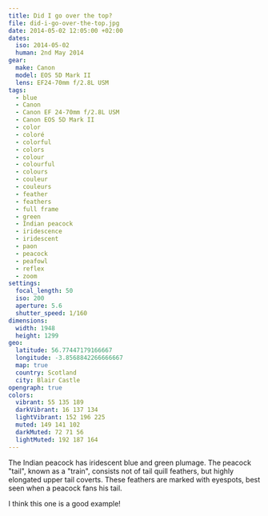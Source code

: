 ```yaml
---
title: Did I go over the top?
file: did-i-go-over-the-top.jpg
date: 2014-05-02 12:05:00 +02:00
dates:
  iso: 2014-05-02
  human: 2nd May 2014
gear:
  make: Canon
  model: EOS 5D Mark II
  lens: EF24-70mm f/2.8L USM
tags:
  - blue
  - Canon
  - Canon EF 24-70mm f/2.8L USM
  - Canon EOS 5D Mark II
  - color
  - coloré
  - colorful
  - colors
  - colour
  - colourful
  - colours
  - couleur
  - couleurs
  - feather
  - feathers
  - full frame
  - green
  - Indian peacock
  - iridescence
  - iridescent
  - paon
  - peacock
  - peafowl
  - reflex
  - zoom
settings:
  focal_length: 50
  iso: 200
  aperture: 5.6
  shutter_speed: 1/160
dimensions:
  width: 1948
  height: 1299
geo:
  latitude: 56.77447179166667
  longitude: -3.8568842266666667
  map: true
  country: Scotland
  city: Blair Castle
opengraph: true
colors:
  vibrant: 55 135 189
  darkVibrant: 16 137 134
  lightVibrant: 152 196 225
  muted: 149 141 102
  darkMuted: 72 71 56
  lightMuted: 192 187 164
---
```


The Indian peacock has iridescent blue and green plumage. The peacock "tail", known as a "train", consists not of tail quill feathers, but highly elongated upper tail coverts. These feathers are marked with eyespots, best seen when a peacock fans his tail.

I think this one is a good example!
